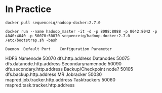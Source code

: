 # In Practice 

```
docker pull sequenceiq/hadoop-docker:2.7.0

docker run --name hadoop_master -it -d -p 8088:8088 -p 8042:8042 -p 4040:4040 -p 50070:50070 sequenceiq/hadoop-docker:2.7.0 /etc/bootstrap.sh -bash
```

 	Daemon	Default Port	Configuration Parameter
HDFS	Namenode	50070	dfs.http.address
Datanodes	50075	dfs.datanode.http.address
Secondarynamenode	50090	dfs.secondary.http.address
Backup/Checkpoint node?	50105	dfs.backup.http.address
MR	Jobracker	50030	mapred.job.tracker.http.address
Tasktrackers	50060	mapred.task.tracker.http.address

